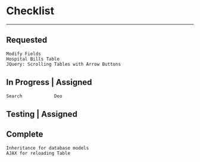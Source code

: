 # Checklist
--------------------------
## Requested
	Modify Fields
	Hospital Bills Table
	JQuery: Scrolling Tables with Arrow Buttons
## In Progress 		| Assigned
	Search			  Deo
## Testing 			| Assigned
## Complete
	Inheritance for database models
	AJAX for reloading Table